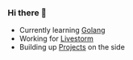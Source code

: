 ### Hi there 👋

- Currently learning [Golang](https://laurent.tech/skills)
- Working for [Livestorm](https://laurent.tech/career)
- Building up [Projects](https://laurent.tech/projects) on the side
